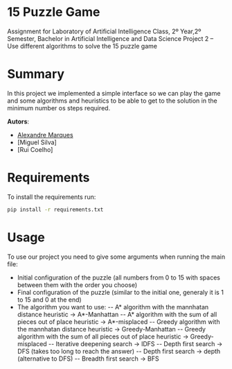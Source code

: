
# 15 Puzzle Game
Assignment for Laboratory of Artificial Intelligence Class, 2º Year,2º Semester, Bachelor in Artificial Intelligence and Data Science Project 2 – Use different algorithms to solve the 15 puzzle game

# Summary

In this project we implemented a simple interface so we can play the game and some algorithms and heuristics to be able to get to the solution in the minimum number os steps required.


**Autors**:
- [Alexandre Marques](https://github.com/AlexandreMarques27)
- [Miguel Silva]
- [Rui Coelho]


# Requirements

To install the requirements run:

```bash
pip install -r requirements.txt
```

# Usage

To use our project you need to give some arguments when running the main file:
- Initial configuration of the puzzle (all numbers from 0 to 15 with spaces between them with the order you choose)
- Final configuration of the puzzle (similar to the initial one, generaly it is 1 to 15 and 0 at the end)
- The algorithm you want to use:
  -- A* algorithm with the mannhatan distance heuristic -> A*-Manhattan
  -- A* algorithm with the sum of all pieces out of place heuristic -> A*-misplaced
  -- Greedy algorithm with the mannhatan distance heuristic -> Greedy-Manhattan
  -- Greedy algorithm with the sum of all pieces out of place heuristic -> Greedy-misplaced
  -- Iterative deepening search -> IDFS
  -- Depth first search -> DFS (takes too long to reach the answer)
  -- Depth first search -> depth (alternative to DFS)
  -- Breadth first search -> BFS
